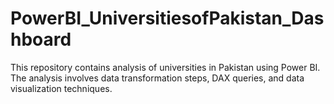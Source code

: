 # PowerBI_UniversitiesofPakistan_Dashboard
This repository contains  analysis of universities in Pakistan using Power BI.  The analysis involves data transformation steps, DAX queries, and data visualization techniques.
